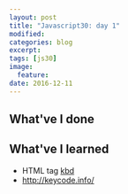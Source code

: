 ```yaml
---
layout: post
title: "Javascript30: day 1"
modified:
categories: blog
excerpt:
tags: [js30]
image:
  feature:
date: 2016-12-11
---
```


## What've I done

## What've I learned
* HTML tag [kbd](http://www.w3schools.com/tags/tag_kbd.asp)
* http://keycode.info/
